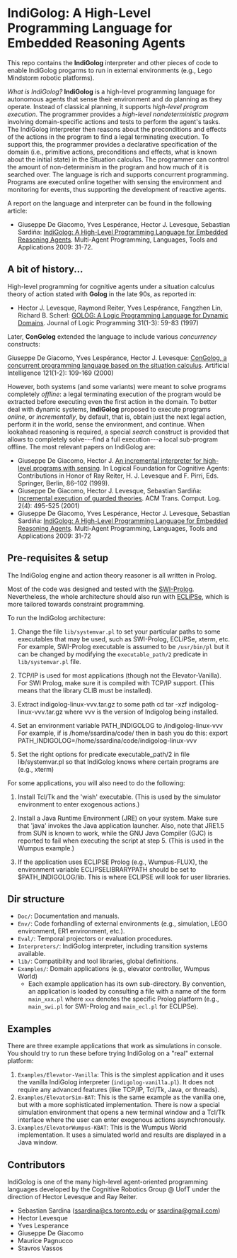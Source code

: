 # IndiGolog: A High-Level Programming Language for Embedded Reasoning Agents

This repo contains the **IndiGolog** interpreter and other pieces of code to enable IndiGolog progarms to run in external environments (e.g., Lego Mindstorm robotic platforms). 

_What is IndiGolog?_ **IndiGolog** is a high-level programming language for autonomous agents that sense their environment and do planning as they operate. Instead of classical planning, it supports _high-level program execution_. The programmer provides a _high-level nondeterministic program_ involving domain-specific actions and tests to perform the agent's tasks. The IndiGolog interpreter then reasons about the preconditions and effects of the actions in the program to find a legal terminating execution. To support this, the programmer provides a declarative specification of the domain (i.e., primitive actions, preconditions and effects, what is known about the initial state) in the Situation calculus. The programmer can control the amount of non-determinism in the program and how much of it is searched over. The language is rich and supports concurrent programming. Programs are executed online together with sensing the environment and monitoring for events, thus supporting
the development of reactive agents.

A report on the language and interpreter can be found in the following article:

* Giuseppe De Giacomo, Yves Lespérance, Hector J. Levesque, Sebastian Sardiña: [IndiGolog: A High-Level Programming Language for Embedded Reasoning Agents](https://dblp.uni-trier.de/pid/g/GDGiacomo.html). Multi-Agent Programming, Languages, Tools and Applications 2009: 31-72.


## A bit of history...

High-level programming for cognitive agents under a situation calculus theory of action stated with **Golog** in the late 90s, as reported in:

* Hector J. Levesque, Raymond Reiter, Yves Lespérance, Fangzhen Lin, Richard B. Scherl: [GOLOG: A Logic Programming Language for Dynamic Domains](https://www.sciencedirect.com/science/article/pii/S0743106696001215?via%3Dihub). Journal of Logic Programming 31(1-3): 59-83 (1997)

Later, **ConGolog** extended the language to include various _concurrency_ constructs:

Giuseppe De Giacomo, Yves Lespérance, Hector J. Levesque: [ConGolog, a concurrent programming language based on the situation calculus](https://linkinghub.elsevier.com/retrieve/pii/S000437020000031X). Artificial Intelligence 121(1-2): 109-169 (2000)

However, both systems (and some variants) were meant to solve programs completely _offline_: a legal terminating execution of the program would be extracted before executing even the first action in the domain. To better deal with dynamic systems, **IndiGolog** proposed to execute programs _online_, or _incrementally_, by default, that is, obtain just the next legal action, perform it in the world, sense the environment, and continue. When lookahead reasoning is required, a special _search_ construct is provided that allows to completely solve---find a full execution---a local sub-program offline. The most relevant papers on IndiGolog are:

* Giuseppe De Giacomo, Hector J. [An incremental interpreter for high-level programs with sensing](https://doi.org/10.1007/978-3-642-60211-5_8). In Logical Foundation for Cognitive Agents: Contributions in Honor of Ray Reiter, H. J. Levesque and F. Pirri, Eds. Springer, Berlin, 86–102 (1999).
* Giuseppe De Giacomo, Hector J. Levesque, Sebastian Sardiña: [Incremental execution of guarded theories](https://doi.org/10.1145/383779.383782). ACM Trans. Comput. Log. 2(4): 495-525 (2001)
* Giuseppe De Giacomo, Yves Lespérance, Hector J. Levesque, Sebastian Sardiña: [IndiGolog: A High-Level Programming Language for Embedded Reasoning Agents](https://dblp.uni-trier.de/pid/g/GDGiacomo.html). Multi-Agent Programming, Languages, Tools and Applications 2009: 31-72

## Pre-requisites & setup

The IndiGolog engine and action theory reasoner is all written in Prolog.

Most of the code was designed and tested with the [SWI-Prolog](http://www.swi-prolog.org/). Nevertheless, the whole architecture should also run with [ECLiPSe](http://eclipse.https://eclipseclp.org/), which is more tailored towards constraint programming.

To run the IndiGolog architecture:

1. Change the file `lib/systemvar.pl` to set your particular paths to some executables that may be used, such as SWI-Prolog, ECLiPSe, xterm, etc. For example, SWI-Prolog executable is assumed to be `/usr/bin/pl`
 but it can be changed by modifying the `executable_path/2` predicate in `lib/systemvar.pl` file.

2. TCP/IP is used for most applications (though not the Elevator-Vanilla).
   For SWI Prolog, make sure it is compiled with TCP/IP support. (This means
   that the library CLIB must be installed).

3. Extract indigolog-linux-vvv.tar.gz to some path <mypath> 
       cd <mypath>
       tar -xzf indigolog-linux-vvv.tar.gz
   where vvv is the version of Indigolog being installed. 

4. Set an environment variable PATH_INDIGOLOG to <mypath>/indigolog-linux-vvv
   For example, if <mypath> is /home/ssardina/code/ then in bash you do this:
       export PATH_INDIGOLOG=/home/ssardina/code/indigolog-linux-vvv

5. Set the right options for predicate executable_path/2 in file lib/systemvar.pl
so that IndiGolog knows where certain programs are (e.g., xterm)



For some applications, you will also need to do the following:

1. Install Tcl/Tk and the 'wish' executable.  (This is used by the simulator
   environment to enter exogenous actions.)

2. Install a Java Runtime Environment (JRE) on your system.  Make sure that
   'java' invokes the Java application launcher.  Also, note that JRE1.5 from
   SUN is known to work, while the GNU Java Compiler (GJC) is reported to fail
   when executing the script at step 5.  (This is used in the Wumpus example.)

3. If the application uses ECLIPSE Prolog (e.g., Wumpus-FLUX), the environment
   variable ECLIPSELIBRARYPATH should be set to $PATH_INDIGOLOG/lib.
   This is where ECLIPSE will look for user libraries.



## Dir structure


- `Doc/`: Documentation and manuals.
- `Env/`: Code forhandling of external environments (e.g., simulation, LEGO environment, ER1 environment, etc.).
- `Eval/`: Temporal projectors or evaluation procedures.
- `Interpreters/`: IndiGolog interpreter, including transition systems available.
- `lib/`: Compatibility and tool libraries, global definitions.
- `Examples/`: Domain applications (e.g., elevator controller, Wumpus World)
  - Each example application has its own sub-directory. By convention, an application is loaded by  consulting a file with a name of the form `main_xxx.pl` where `xxx` denotes the specific Prolog platform (e.g., `main_swi.pl` for SWI-Prolog and `main_ecl.pl` for ECLIPSe).

## Examples

There are three example applications that work as simulations in console. You should try to run these before trying IndiGolog on a "real" external platform:

1. `Examples/Elevator-Vanilla`: This is the simplest application and it uses the vanilla IndiGolog interpreter (`indigolog-vanilla.pl`). It does not require any advanced features (like TCP/IP, Tcl/Tk, Java, or threads).
2. `Examples/ElevatorSim-BAT`: This is the same example as the vanilla one, but with a more sophisticated implementation.  There is now a special simulation environment that opens a new terminal window and a Tcl/Tk
interface where the user can enter exogenous actions asynchronously.
3. `Examples/ElevatorWumpus-KBAT`: This is the Wumpus World implementation. It uses a simulated world and results are displayed in a Java window.

## Contributors

IndiGolog is one of the many high-level agent-oriented programming languages developed by the Cognitive Robotics Group @ UofT under the direction of Hector Levesque and Ray Reiter.

* Sebastian Sardina (ssardina@cs.toronto.edu or ssardina@gmail.com)
* Hector Levesque
* Yves Lesperance
* Giuseppe De Giacomo
* Maurice Pagnucco
* Stavros Vassos
